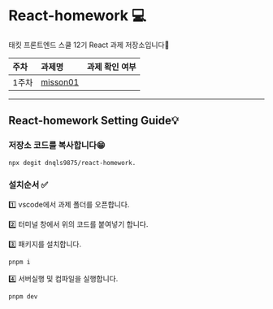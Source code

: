 # React-homework 💻

태킷 프론트엔드 스쿨 12기 React 과제 저장소입니다🙌

| 주차  | 과제명                       | 과제 확인 여부 |
| :---- | :--------------------------- | :------------- |
| 1주차 | [misson01](./md/misson01.md) |                |

---

## React-homework Setting Guide💡

### 저장소 코드를 복사합니다😁

```bash
npx degit dnqls9875/react-homework.
```

### 설치순서 ✅

1️⃣ vscode에서 과제 폴더를 오픈합니다.

2️⃣ 터미널 창에서 위의 코드를 붙여넣기 합니다.

3️⃣ 패키지를 설치합니다.

```bash
pnpm i
```

4️⃣ 서버실행 및 컴파일을 실행합니다.

```bash
pnpm dev
```

